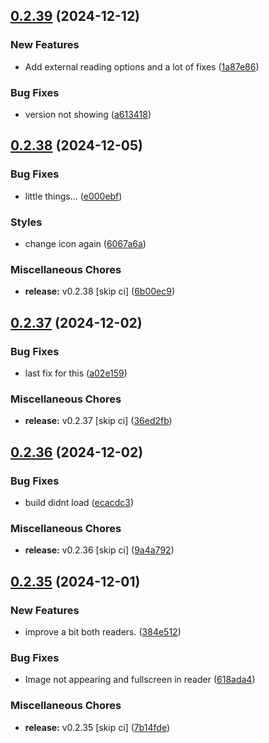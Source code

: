 ## [0.2.39](https://github.com/manga-you-know/desktop/compare/v0.2.38...v0.2.39) (2024-12-12)


### New Features

* Add external reading options and a lot of fixes ([1a87e86](https://github.com/manga-you-know/desktop/commit/1a87e8680ea5563b334c259dcf7fa7db2e92023c))


### Bug Fixes

* version not showing ([a613418](https://github.com/manga-you-know/desktop/commit/a613418ff1983d89fb971463bf7bb7b34bd78ca2))

## [0.2.38](https://github.com/manga-you-know/desktop/compare/v0.2.37...v0.2.38) (2024-12-05)


### Bug Fixes

* little things... ([e000ebf](https://github.com/manga-you-know/desktop/commit/e000ebf17c0333294c639fd9cd809abcc2b0abdc))


### Styles

* change icon again ([6067a6a](https://github.com/manga-you-know/desktop/commit/6067a6a7b8d3e143ceeb22c4c1ecbad8882e675f))


### Miscellaneous Chores

* **release:** v0.2.38 [skip ci] ([6b00ec9](https://github.com/manga-you-know/desktop/commit/6b00ec975f515d7aa50db9b5dd486f8d4595d1f6))

## [0.2.37](https://github.com/manga-you-know/desktop/compare/v0.2.36...v0.2.37) (2024-12-02)


### Bug Fixes

* last fix for this ([a02e159](https://github.com/manga-you-know/desktop/commit/a02e1598c27db153fc121886670b86c224828ccf))


### Miscellaneous Chores

* **release:** v0.2.37 [skip ci] ([36ed2fb](https://github.com/manga-you-know/desktop/commit/36ed2fb6752e7201595d3ce64d40acc137a14aea))

## [0.2.36](https://github.com/manga-you-know/desktop/compare/v0.2.35...v0.2.36) (2024-12-02)


### Bug Fixes

* build didnt load ([ecacdc3](https://github.com/manga-you-know/desktop/commit/ecacdc36962e40c7441b241132d9a2f5e141c75f))


### Miscellaneous Chores

* **release:** v0.2.36 [skip ci] ([9a4a792](https://github.com/manga-you-know/desktop/commit/9a4a7926475eab9d67d18955d5df9a56bdd65d65))

## [0.2.35](https://github.com/manga-you-know/desktop/compare/v0.2.34...v0.2.35) (2024-12-01)


### New Features

* improve a bit both readers. ([384e512](https://github.com/manga-you-know/desktop/commit/384e5124cf9eb9e7844c4954852da707af97e18f))


### Bug Fixes

* Image not appearing and fullscreen in reader ([618ada4](https://github.com/manga-you-know/desktop/commit/618ada49c4cca6666da716bc1ce4d1c1c7efd723))


### Miscellaneous Chores

* **release:** v0.2.35 [skip ci] ([7b14fde](https://github.com/manga-you-know/desktop/commit/7b14fde1903be76597548539b7e8842d53e5df4f))

